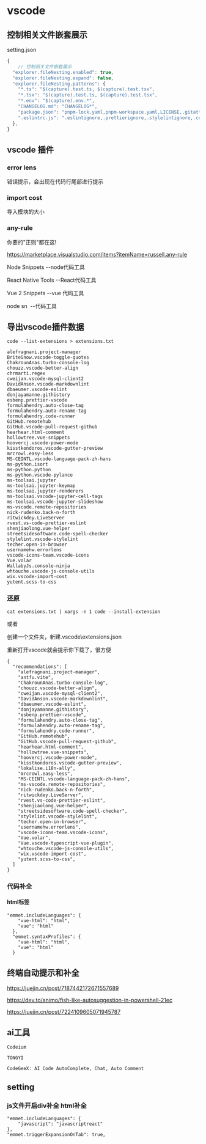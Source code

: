 

# vscode

## 控制相关文件嵌套展示

setting.json

```javascript
{
	// 控制相关文件嵌套展示
  "explorer.fileNesting.enabled": true,
  "explorer.fileNesting.expand": false,
  "explorer.fileNesting.patterns": {
    "*.ts": "$(capture).test.ts, $(capture).test.tsx",
    "*.tsx": "$(capture).test.ts, $(capture).test.tsx",
    "*.env": "$(capture).env.*",
    "CHANGELOG.md": "CHANGELOG*",
    "package.json": "pnpm-lock.yaml,pnpm-workspace.yaml,LICENSE,.gitattributes,.gitignore,.gitpod.yml,CNAME,README*,.npmrc,.browserslistrc",
    ".eslintrc.js": ".eslintignore,.prettierignore,.stylelintignore,.commitlintrc.js,.prettierrc.js,.stylelintrc.js"
  },
}
```

## **vscode 插件**

### error lens

错误提示，会出现在代码行尾部进行提示



### import cost 

导入模块的大小



### any-rule

你要的"正则"都在这!

https://marketplace.visualstudio.com/items?itemName=russell.any-rule

Node Snippets 	--node代码工具

React Native Tools 	 --React代码工具

Vue 2 Snippets	--vue 代码工具

node sn  --代码工具

## 导出vscode插件数据



```
code --list-extensions > extensions.txt
```



```
alefragnani.project-manager
BriteSnow.vscode-toggle-quotes
ChakrounAnas.turbo-console-log
chouzz.vscode-better-align
chrmarti.regex
cweijan.vscode-mysql-client2
DavidAnson.vscode-markdownlint
dbaeumer.vscode-eslint
donjayamanne.githistory
esbenp.prettier-vscode
formulahendry.auto-close-tag
formulahendry.auto-rename-tag
formulahendry.code-runner
GitHub.remotehub
GitHub.vscode-pull-request-github
hearhear.html-comment
hollowtree.vue-snippets
hoovercj.vscode-power-mode
kisstkondoros.vscode-gutter-preview
mrcrowl.easy-less
MS-CEINTL.vscode-language-pack-zh-hans
ms-python.isort
ms-python.python
ms-python.vscode-pylance
ms-toolsai.jupyter
ms-toolsai.jupyter-keymap
ms-toolsai.jupyter-renderers
ms-toolsai.vscode-jupyter-cell-tags
ms-toolsai.vscode-jupyter-slideshow
ms-vscode.remote-repositories
nick-rudenko.back-n-forth
ritwickdey.LiveServer
rvest.vs-code-prettier-eslint
shenjiaolong.vue-helper
streetsidesoftware.code-spell-checker
stylelint.vscode-stylelint
techer.open-in-browser
usernamehw.errorlens
vscode-icons-team.vscode-icons
Vue.volar
WallabyJs.console-ninja
whtouche.vscode-js-console-utils
wix.vscode-import-cost
yutent.scss-to-css

```

### 还原

```
cat extensions.txt | xargs -n 1 code --install-extension
```

或者

创建一个文件夹，新建.vscode\extensions.json

重新打开vscode就会提示你下载了，很方便

```
{
  "recommendations": [
    "alefragnani.project-manager",
    "antfu.vite",
    "ChakrounAnas.turbo-console-log",
    "chouzz.vscode-better-align",
    "cweijan.vscode-mysql-client2",
    "DavidAnson.vscode-markdownlint",
    "dbaeumer.vscode-eslint",
    "donjayamanne.githistory",
    "esbenp.prettier-vscode",
    "formulahendry.auto-close-tag",
    "formulahendry.auto-rename-tag",
    "formulahendry.code-runner",
    "GitHub.remotehub",
    "GitHub.vscode-pull-request-github",
    "hearhear.html-comment",
    "hollowtree.vue-snippets",
    "hoovercj.vscode-power-mode",
    "kisstkondoros.vscode-gutter-preview",
    "lokalise.i18n-ally",
    "mrcrowl.easy-less",
    "MS-CEINTL.vscode-language-pack-zh-hans",
    "ms-vscode.remote-repositories",
    "nick-rudenko.back-n-forth",
    "ritwickdey.LiveServer",
    "rvest.vs-code-prettier-eslint",
    "shenjiaolong.vue-helper",
    "streetsidesoftware.code-spell-checker",
    "stylelint.vscode-stylelint",
    "techer.open-in-browser",
    "usernamehw.errorlens",
    "vscode-icons-team.vscode-icons",
    "Vue.volar",
    "Vue.vscode-typescript-vue-plugin",
    "whtouche.vscode-js-console-utils",
    "wix.vscode-import-cost",
    "yutent.scss-to-css",
  ]
}
```



### 代码补全

#### html标签

```
"emmet.includeLanguages": {
    "vue-html": "html",
    "vue": "html"
  },
  "emmet.syntaxProfiles": {
    "vue-html": "html",
    "vue": "html"
  }
```



## 终端自动提示和补全

https://juejin.cn/post/7187442172671557689

https://dev.to/animo/fish-like-autosuggestion-in-powershell-21ec

https://juejin.cn/post/7224109605071945787





## ai工具

```
Codeium

TONGYI

CodeGeeX: AI Code AutoComplete, Chat, Auto Comment

```

## setting

### js文件开启div补全 html补全
```
"emmet.includeLanguages": {
    "javascript": "javascriptreact"
},
"emmet.triggerExpansionOnTab": true,
```



